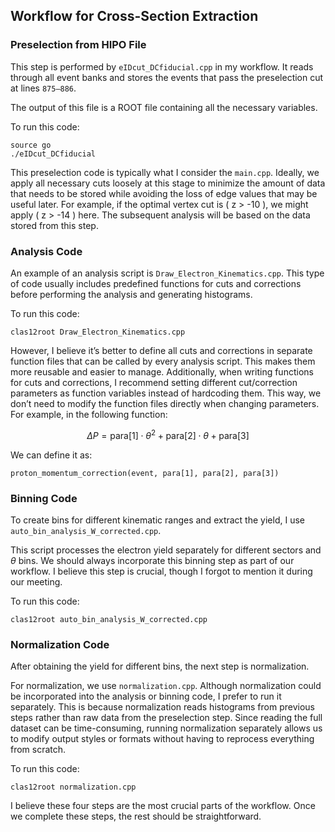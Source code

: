 ## Workflow for Cross-Section Extraction

### Preselection from HIPO File

This step is performed by `eIDcut_DCfiducial.cpp` in my workflow. It reads through all event banks and stores the events that pass the preselection cut at lines `875–886`.

The output of this file is a ROOT file containing all the necessary variables.

To run this code:

```
source go
./eIDcut_DCfiducial
```

This preselection code is typically what I consider the `main.cpp`. Ideally, we apply all necessary cuts loosely at this stage to minimize the amount of data that needs to be stored while avoiding the loss of edge values that may be useful later. For example, if the optimal vertex cut is \( z > -10 \), we might apply \( z > -14 \) here. The subsequent analysis will be based on the data stored from this step.

### Analysis Code

An example of an analysis script is `Draw_Electron_Kinematics.cpp`. This type of code usually includes predefined functions for cuts and corrections before performing the analysis and generating histograms.

To run this code:

```
clas12root Draw_Electron_Kinematics.cpp
```

However, I believe it’s better to define all cuts and corrections in separate function files that can be called by every analysis script. This makes them more reusable and easier to manage. Additionally, when writing functions for cuts and corrections, I recommend setting different cut/correction parameters as function variables instead of hardcoding them. This way, we don’t need to modify the function files directly when changing parameters. For example, in the following function:

$$
\Delta P = \text{para}[1] \cdot \theta^2 + \text{para}[2] \cdot \theta + \text{para}[3]
$$

We can define it as:

```
proton_momentum_correction(event, para[1], para[2], para[3])
```

### Binning Code

To create bins for different kinematic ranges and extract the yield, I use `auto_bin_analysis_W_corrected.cpp`.

This script processes the electron yield separately for different sectors and $\theta$ bins. We should always incorporate this binning step as part of our workflow. I believe this step is crucial, though I forgot to mention it during our meeting.

To run this code:

```
clas12root auto_bin_analysis_W_corrected.cpp
```

### Normalization Code

After obtaining the yield for different bins, the next step is normalization.

For normalization, we use `normalization.cpp`. Although normalization could be incorporated into the analysis or binning code, I prefer to run it separately. This is because normalization reads histograms from previous steps rather than raw data from the preselection step. Since reading the full dataset can be time-consuming, running normalization separately allows us to modify output styles or formats without having to reprocess everything from scratch.

To run this code:

```
clas12root normalization.cpp
```

I believe these four steps are the most crucial parts of the workflow. Once we complete these steps, the rest should be straightforward.

